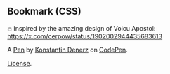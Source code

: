 Bookmark (CSS) 
---------------
🔥 Inspired by the amazing design of Voicu Apostol:   https://x.com/cerpow/status/1902002944435683613

A [Pen](https://codepen.io/konstantindenerz/pen/GgRxXdg) by [Konstantin Denerz](https://codepen.io/konstantindenerz) on [CodePen](https://codepen.io).

[License](https://codepen.io/license/pen/GgRxXdg).